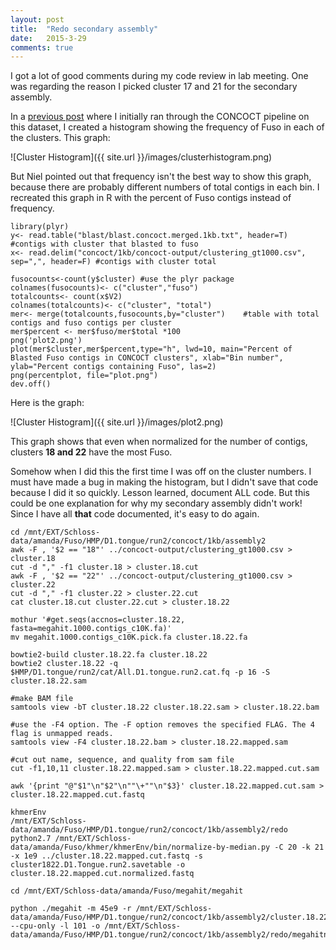 ```yaml
---
layout: post
title:  "Redo secondary assembly"
date:   2015-3-29
comments: true
---
```


I got a lot of good comments during my code review in lab meeting. One was regarding the reason I picked cluster 17 and 21 for the secondary assembly. 

In a [previous post](http://agelmore.github.io/2015/02/16/Concoct-1kb.html) where I initially ran through the CONCOCT pipeline on this dataset, I created a histogram showing the frequency of Fuso in each of the clusters. This graph:

![Cluster Histogram]({{ site.url }}/images/clusterhistogram.png)

But Niel pointed out that frequency isn't the best way to show this graph, because there are probably different numbers of total contigs in each bin. I recreated this graph in R with the percent of Fuso contigs instead of frequency.

~~~~
library(plyr)
y<- read.table("blast/blast.concoct.merged.1kb.txt", header=T)  #contigs with cluster that blasted to fuso
x<- read.delim("concoct/1kb/concoct-output/clustering_gt1000.csv", sep=",", header=F) #contigs with cluster total

fusocounts<-count(y$cluster) #use the plyr package
colnames(fusocounts)<- c("cluster","fuso")
totalcounts<- count(x$V2)
colnames(totalcounts)<- c("cluster", "total")
mer<- merge(totalcounts,fusocounts,by="cluster")    #table with total contigs and fuso contigs per cluster
mer$percent <- mer$fuso/mer$total *100
png('plot2.png')
plot(mer$cluster,mer$percent,type="h", lwd=10, main="Percent of Blasted Fuso contigs in CONCOCT clusters", xlab="Bin number", ylab="Percent contigs containing Fuso", las=2)
png(percentplot, file="plot.png")
dev.off()
~~~~ 

Here is the graph:

![Cluster Histogram]({{ site.url }}/images/plot2.png)

This graph shows that even when normalized for the number of contigs, clusters **18 and 22** have the most Fuso. 

Somehow when I did this the first time I was off on the cluster numbers. I must have made a bug in making the histogram, but I didn't save that code because I did it so quickly. Lesson learned, document ALL code. But this could be one explanation for why my secondary assembly didn't work! Since I have all **that** code documented, it's easy to do again.


~~~~
cd /mnt/EXT/Schloss-data/amanda/Fuso/HMP/D1.tongue/run2/concoct/1kb/assembly2
awk -F , '$2 == "18"' ../concoct-output/clustering_gt1000.csv > cluster.18 
cut -d "," -f1 cluster.18 > cluster.18.cut
awk -F , '$2 == "22"' ../concoct-output/clustering_gt1000.csv > cluster.22
cut -d "," -f1 cluster.22 > cluster.22.cut
cat cluster.18.cut cluster.22.cut > cluster.18.22

mothur '#get.seqs(accnos=cluster.18.22, fasta=megahit.1000.contigs_c10K.fa)'
mv megahit.1000.contigs_c10K.pick.fa cluster.18.22.fa

bowtie2-build cluster.18.22.fa cluster.18.22
bowtie2 cluster.18.22 -q $HMP/D1.tongue/run2/cat/All.D1.tongue.run2.cat.fq -p 16 -S cluster.18.22.sam 

#make BAM file
samtools view -bT cluster.18.22 cluster.18.22.sam > cluster.18.22.bam

#use the -F4 option. The -F option removes the specified FLAG. The 4 flag is unmapped reads. 
samtools view -F4 cluster.18.22.bam > cluster.18.22.mapped.sam

#cut out name, sequence, and quality from sam file
cut -f1,10,11 cluster.18.22.mapped.sam > cluster.18.22.mapped.cut.sam

awk '{print "@"$1"\n"$2"\n""\+""\n"$3}' cluster.18.22.mapped.cut.sam > cluster.18.22.mapped.cut.fastq

khmerEnv
/mnt/EXT/Schloss-data/amanda/Fuso/HMP/D1.tongue/run2/concoct/1kb/assembly2/redo
python2.7 /mnt/EXT/Schloss-data/amanda/Fuso/khmer/khmerEnv/bin/normalize-by-median.py -C 20 -k 21 -x 1e9 ../cluster.18.22.mapped.cut.fastq -s cluster1822.D1.Tongue.run2.savetable -o cluster.18.22.mapped.cut.normalized.fastq

cd /mnt/EXT/Schloss-data/amanda/Fuso/megahit/megahit

python ./megahit -m 45e9 -r /mnt/EXT/Schloss-data/amanda/Fuso/HMP/D1.tongue/run2/concoct/1kb/assembly2/cluster.18.22.mapped.cut.fastq --cpu-only -l 101 -o /mnt/EXT/Schloss-data/amanda/Fuso/HMP/D1.tongue/run2/concoct/1kb/assembly2/redo/megahitnoDN

~~~~


